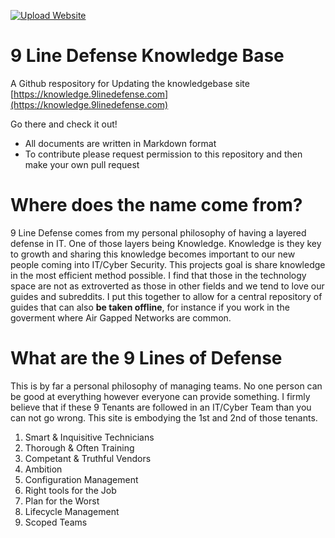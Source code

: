 [![Upload Website](https://github.com/aaronfs07/aaron-knowledge/actions/workflows/main.yml/badge.svg)](https://github.com/aaronfs07/aaron-knowledge/actions/workflows/main.yml)

# 9 Line Defense Knowledge Base
A Github respository for Updating the knowledgebase site [https://knowledge.9linedefense.com](https://knowledge.9linedefense.com)

Go there and check it out! 

- All documents are written in Markdown format 
- To contribute please request permission to this repository and then make your own pull request


# Where does the name come from? 

9 Line Defense comes from my personal philosophy of having a layered defense in IT. One of those layers being Knowledge. Knowledge is they key to growth and sharing this knowledge becomes important to our new people coming into IT/Cyber Security. This projects goal is share knowledge in the most efficient method possible. I find that those in the technology space are not as extroverted as those in other fields and we tend to love our guides and subreddits. I put this together to allow for a central repository of guides that can also **be taken offline**, for instance if you work in the goverment where Air Gapped Networks are common. 

# What are the 9 Lines of Defense

This is by far a personal philosophy of managing teams. No one person can be good at everything however everyone can provide something. I firmly believe that if these 9 Tenants are followed in an IT/Cyber Team than you can not go wrong. This site is embodying the 1st and 2nd of those tenants. 

1. Smart & Inquisitive Technicians
2. Thorough & Often Training
3. Competant & Truthful Vendors
4. Ambition
5. Configuration Management
6. Right tools for the Job
7. Plan for the Worst
8. Lifecycle Management
9. Scoped Teams